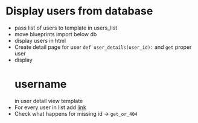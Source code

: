 # Display users from database

* pass list of users to template in users_list
* move blueprints import below db
* display users in html
* Create detail page for user `def user_details(user_id):` and `get` proper user
* display <h1> username </h1> in user detail view template
* For every user in list add <a href='user datail page link'>link</a>
* Check what happens for missing id -> `get_or_404`
